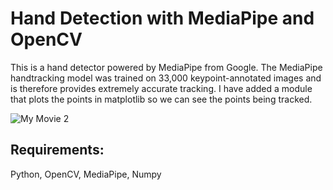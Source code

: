 # Hand Detection with MediaPipe and OpenCV

This is a hand detector powered by MediaPipe from Google. The MediaPipe handtracking model was trained on 33,000 keypoint-annotated images and is therefore provides extremely accurate tracking. I have added a module that plots the points in matplotlib so we can see the points being tracked.

![My Movie 2](https://user-images.githubusercontent.com/68558063/150665643-215eb97c-2969-4409-848a-571a3addea22.gif)


## Requirements:
Python, OpenCV, MediaPipe, Numpy 
